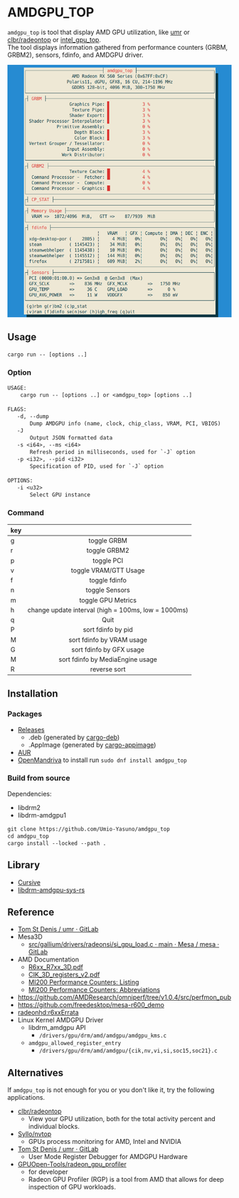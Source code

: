 # AMDGPU\_TOP
`amdgpu_top` is tool that display AMD GPU utilization, like [umr](https://gitlab.freedesktop.org/tomstdenis/umr/) or [clbr/radeontop](https://github.com/clbr/radeontop) or [intel_gpu_top](https://gitlab.freedesktop.org/drm/igt-gpu-tools/-/blob/master/man/intel_gpu_top.rst).  
The tool displays information gathered from performance counters (GRBM, GRBM2), sensors, fdinfo, and AMDGPU driver.  

![amdgpu_top screenshot](/docs/ss0.png)

## Usage
```
cargo run -- [options ..]
```

### Option
```
USAGE:
    cargo run -- [options ..] or <amdgpu_top> [options ..]

FLAGS:
   -d, --dump
       Dump AMDGPU info (name, clock, chip_class, VRAM, PCI, VBIOS)
   -J
       Output JSON formatted data
   -s <i64>, --ms <i64>
       Refresh period in milliseconds, used for `-J` option
   -p <i32>, --pid <i32>
       Specification of PID, used for `-J` option

OPTIONS:
   -i <u32>
       Select GPU instance
```

### Command
| key |                                     |
| :-- | :---------------------------------: |
| g   | toggle GRBM                         |
| r   | toggle GRBM2                        |
| p   | toggle PCI                          |
| v   | toggle VRAM/GTT Usage               |
| f   | toggle fdinfo                       |
| n   | toggle Sensors                      |
| m   | toggle GPU Metrics                  |
| h   | change update interval (high = 100ms, low = 1000ms) |
| q   | Quit                                |
| P   | sort fdinfo by pid                  |
| M   | sort fdinfo by VRAM usage           |
| G   | sort fdinfo by GFX usage            |
| M   | sort fdinfo by MediaEngine usage    |
| R   | reverse sort                        |

## Installation
### Packages
 * [Releases](https://github.com/Umio-Yasuno/amdgpu_top/releases)
   * .deb (generated by [cargo-deb](https://github.com/kornelski/cargo-deb))
   * .AppImage (generated by [cargo-appimage](https://github.com/StratusFearMe21/cargo-appimage))
 * [AUR](https://aur.archlinux.org/packages/amdgpu_top)
 * [OpenMandriva](https://github.com/OpenMandrivaAssociation/amdgpu_top) to install run ```sudo dnf install amdgpu_top```
### Build from source
Dependencies:
 * libdrm2
 * libdrm-amdgpu1

```
git clone https://github.com/Umio-Yasuno/amdgpu_top
cd amdgpu_top
cargo install --locked --path .
```

## Library
 * [Cursive](https://github.com/gyscos/cursive)
 * [libdrm-amdgpu-sys-rs](https://github.com/Umio-Yasuno/libdrm-amdgpu-sys-rs)

## Reference
 * [Tom St Denis / umr · GitLab](https://gitlab.freedesktop.org/tomstdenis/umr/)
 * Mesa3D
    * [src/gallium/drivers/radeonsi/si_gpu_load.c · main · Mesa / mesa · GitLab](https://gitlab.freedesktop.org/mesa/mesa/-/blob/main/src/gallium/drivers/radeonsi/si_gpu_load.c)
 * AMD Documentation
    * [R6xx_R7xx_3D.pdf](https://developer.amd.com/wordpress/media/2013/10/R6xx_R7xx_3D.pdf)
    * [CIK_3D_registers_v2.pdf](http://developer.amd.com/wordpress/media/2013/10/CIK_3D_registers_v2.pdf)
    * [MI200 Performance Counters: Listing](https://docs.amd.com/bundle/AMD-Instinct-MI200-Performance-Counters-v5.3/page/MI200_Performance_Counters_Listing.html)
    * [MI200 Performance Counters: Abbreviations](https://docs.amd.com/bundle/AMD-Instinct-MI200-Performance-Counters-v5.3/page/MI200_Performance_Counters_Abbreviations.html)
 * <https://github.com/AMDResearch/omniperf/tree/v1.0.4/src/perfmon_pub>
 * <https://github.com/freedesktop/mesa-r600_demo>
 * [radeonhd:r6xxErrata](https://www.x.org/wiki/radeonhd:r6xxErrata/)
 * Linux Kernel AMDGPU Driver
    * libdrm_amdgpu API
        * `/drivers/gpu/drm/amd/amdgpu/amdgpu_kms.c`
    * `amdgpu_allowed_register_entry`
        * `/drivers/gpu/drm/amd/amdgpu/{cik,nv,vi,si,soc15,soc21}.c`

## Alternatives
If `amdgpu_top` is not enough for you or you don't like it, try the following applications.

 * [clbr/radeontop](https://github.com/clbr/radeontop)
    * View your GPU utilization, both for the total activity percent and individual blocks.
 * [Syllo/nvtop](https://github.com/Syllo/nvtop)
    * GPUs process monitoring for AMD, Intel and NVIDIA
 * [Tom St Denis / umr · GitLab](https://gitlab.freedesktop.org/tomstdenis/umr/)
    * User Mode Register Debugger for AMDGPU Hardware
 * [GPUOpen-Tools/radeon_gpu_profiler](https://github.com/GPUOpen-Tools/radeon_gpu_profiler)
    * for developer
    * Radeon GPU Profiler (RGP) is a tool from AMD that allows for deep inspection of GPU workloads. 

